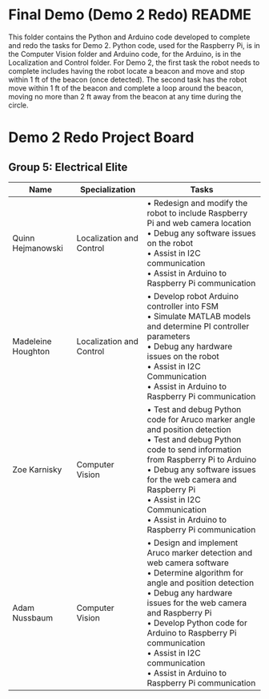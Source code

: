 # Final Demo (Demo 2 Redo) README
This folder contains the Python and Arduino code developed to complete and redo the tasks for Demo 2. Python code, used for the Raspberry Pi, is in the Computer Vision folder and Arduino code, for the Arduino, is in the Localization and Control folder. For Demo 2, the first task the robot needs to complete includes having the robot locate a beacon and move and stop within 1 ft of the beacon (once detected). The second task has the robot move within 1 ft of the beacon and complete a loop around the beacon, moving no more than 2 ft away from the beacon at any time during the circle.

# Demo 2 Redo Project Board
## Group 5: Electrical Elite
<table class="tg">
<thead>
  <tr>
    <th class="tg-0lax">Name</th>
    <th class="tg-0lax">Specialization</th>
    <th class="tg-0lax">Tasks</th>
  </tr>
</thead>
<tbody>
  <tr>
    <td class="tg-0lax">Quinn Hejmanowski</td>
    <td class="tg-0lax">Localization and Control</td>
    <td class="tg-0lax">• Redesign and modify the robot to include Raspberry Pi and web camera location<br>• Debug any software issues on the robot<br>• Assist in I2C communication<br>• Assist in Arduino to Raspberry Pi communication</td>
  </tr>
  <tr>
    <td class="tg-0lax">Madeleine Houghton</td>
    <td class="tg-0lax">Localization and Control</td>
    <td class="tg-0lax">• Develop robot Arduino controller into FSM<br>• Simulate MATLAB models and determine PI controller parameters<br>• Debug any hardware issues on the robot<br>• Assist in I2C Communication<br>• Assist in Arduino to Raspberry Pi communication</td>
  </tr>
  <tr>
    <td class="tg-0lax">Zoe Karnisky</td>
    <td class="tg-0lax">Computer Vision</td>
    <td class="tg-0lax">• Test and debug Python code for Aruco marker angle and position detection<br>• Test and debug Python code to send information from Raspberry Pi to Arduino<br>• Debug any software issues for the web camera and Raspberry Pi<br>• Assist in I2C Communication<br>• Assist in Arduino to Raspberry Pi communication</td>
  </tr>
  <tr>
    <td class="tg-0lax">Adam Nussbaum</td>
    <td class="tg-0lax">Computer Vision</td>
    <td class="tg-0lax">• Design and implement Aruco marker detection and web camera software<br>• Determine algorithm for angle and position detection<br>• Debug any hardware issues for the web camera and Raspberry Pi<br>• Develop Python code for Arduino to Raspberry Pi communication<br>• Assist in I2C communication<br>• Assist in Arduino to Raspberry Pi communication</td>
  </tr>
</tbody>
</table><br>
